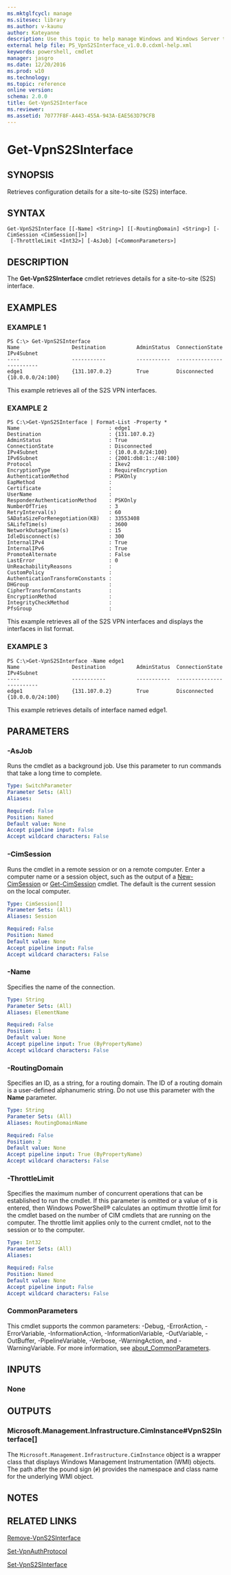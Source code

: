 ```yaml
---
ms.mktglfcycl: manage
ms.sitesec: library
ms.author: v-kaunu
author: Kateyanne
description: Use this topic to help manage Windows and Windows Server technologies with Windows PowerShell.
external help file: PS_VpnS2SInterface_v1.0.0.cdxml-help.xml
keywords: powershell, cmdlet
manager: jasgro
ms.date: 12/20/2016
ms.prod: w10
ms.technology: 
ms.topic: reference
online version: 
schema: 2.0.0
title: Get-VpnS2SInterface
ms.reviewer:
ms.assetid: 70777F8F-A443-455A-943A-EAE563D79CFB
---
```


# Get-VpnS2SInterface

## SYNOPSIS
Retrieves configuration details for a site-to-site (S2S) interface.

## SYNTAX

```
Get-VpnS2SInterface [[-Name] <String>] [[-RoutingDomain] <String>] [-CimSession <CimSession[]>]
 [-ThrottleLimit <Int32>] [-AsJob] [<CommonParameters>]
```

## DESCRIPTION
The **Get-VpnS2SInterface** cmdlet retrieves details for a site-to-site (S2S) interface.

## EXAMPLES

### EXAMPLE 1
```
PS C:\> Get-VpnS2SInterface
Name                 Destination          AdminStatus  ConnectionState IPv4Subnet 
----                 -----------          -----------  --------------- ---------- 
edge1                {131.107.0.2}        True         Disconnected    {10.0.0.0/24:100}
```

This example retrieves all of the S2S VPN interfaces.

### EXAMPLE 2
```
PS C:\>Get-VpnS2SInterface | Format-List -Property *
Name                             : edge1 
Destination                      : {131.107.0.2} 
AdminStatus                      : True 
ConnectionState                  : Disconnected 
IPv4Subnet                       : {10.0.0.0/24:100} 
IPv6Subnet                       : {2001:db8:1::/48:100} 
Protocol                         : Ikev2 
EncryptionType                   : RequireEncryption 
AuthenticationMethod             : PSKOnly 
EapMethod                        : 
Certificate                      : 
UserName                         : 
ResponderAuthenticationMethod    : PSKOnly 
NumberOfTries                    : 3 
RetryInterval(s)                 : 60 
SADataSizeForRenegotiation(KB)   : 33553408 
SALifeTime(s)                    : 3600 
NetworkOutageTime(s)             : 15 
IdleDisconnect(s)                : 300 
InternalIPv4                     : True 
InternalIPv6                     : True 
PromoteAlternate                 : False 
LastError                        : 0 
UnReachabilityReasons            : 
CustomPolicy                     : 
AuthenticationTransformConstants : 
DHGroup                          : 
CipherTransformConstants         : 
EncryptionMethod                 : 
IntegrityCheckMethod             : 
PfsGroup                         :
```

This example retrieves all of the S2S VPN interfaces and displays the interfaces in list format.

### EXAMPLE 3
```
PS C:\>Get-VpnS2SInterface -Name edge1
Name                 Destination          AdminStatus  ConnectionState IPv4Subnet 
----                 -----------          -----------  --------------- ---------- 
edge1                {131.107.0.2}        True         Disconnected    {10.0.0.0/24:100}
```

This example retrieves details of interface named edge1.

## PARAMETERS

### -AsJob
Runs the cmdlet as a background job. Use this parameter to run commands that take a long time to complete.

```yaml
Type: SwitchParameter
Parameter Sets: (All)
Aliases: 

Required: False
Position: Named
Default value: None
Accept pipeline input: False
Accept wildcard characters: False
```

### -CimSession
Runs the cmdlet in a remote session or on a remote computer.
Enter a computer name or a session object, such as the output of a [New-CimSession](http://go.microsoft.com/fwlink/p/?LinkId=227967) or [Get-CimSession](http://go.microsoft.com/fwlink/p/?LinkId=227966) cmdlet.
The default is the current session on the local computer.

```yaml
Type: CimSession[]
Parameter Sets: (All)
Aliases: Session

Required: False
Position: Named
Default value: None
Accept pipeline input: False
Accept wildcard characters: False
```

### -Name
Specifies the name of the connection.

```yaml
Type: String
Parameter Sets: (All)
Aliases: ElementName

Required: False
Position: 1
Default value: None
Accept pipeline input: True (ByPropertyName)
Accept wildcard characters: False
```

### -RoutingDomain
Specifies an ID, as a string, for a routing domain.
The ID of a routing domain is a user-defined alphanumeric string.
Do not use this parameter with the **Name** parameter.

```yaml
Type: String
Parameter Sets: (All)
Aliases: RoutingDomainName

Required: False
Position: 2
Default value: None
Accept pipeline input: True (ByPropertyName)
Accept wildcard characters: False
```

### -ThrottleLimit
Specifies the maximum number of concurrent operations that can be established to run the cmdlet.
If this parameter is omitted or a value of `0` is entered, then Windows PowerShell® calculates an optimum throttle limit for the cmdlet based on the number of CIM cmdlets that are running on the computer.
The throttle limit applies only to the current cmdlet, not to the session or to the computer.

```yaml
Type: Int32
Parameter Sets: (All)
Aliases: 

Required: False
Position: Named
Default value: None
Accept pipeline input: False
Accept wildcard characters: False
```

### CommonParameters
This cmdlet supports the common parameters: -Debug, -ErrorAction, -ErrorVariable, -InformationAction, -InformationVariable, -OutVariable, -OutBuffer, -PipelineVariable, -Verbose, -WarningAction, and -WarningVariable. For more information, see [about_CommonParameters](http://go.microsoft.com/fwlink/?LinkID=113216).

## INPUTS

### None

## OUTPUTS

### Microsoft.Management.Infrastructure.CimInstance#VpnS2SInterface[]
The `Microsoft.Management.Infrastructure.CimInstance` object is a wrapper class that displays Windows Management Instrumentation (WMI) objects.
The path after the pound sign (`#`) provides the namespace and class name for the underlying WMI object.

## NOTES

## RELATED LINKS

[Remove-VpnS2SInterface](./Remove-VpnS2SInterface.md)

[Set-VpnAuthProtocol](./Set-VpnAuthProtocol.md)

[Set-VpnS2SInterface](./Set-VpnS2SInterface.md)

